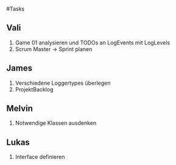 #Tasks
## Vali
1. Game 01 analysieren und TODOs an LogEvents mit LogLevels
2. Scrum Master $\to$ Sprint planen

## James
1. Verschiedene Loggertypes überlegen
2. ProjektBacklog

## Melvin
1. Notwendige Klassen ausdenken

## Lukas
1. Interface definieren